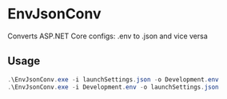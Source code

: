 # EnvJsonConv
Converts ASP.NET Core configs: .env to .json and vice versa

## Usage
```powershell
.\EnvJsonConv.exe -i launchSettings.json -o Development.env
.\EnvJsonConv.exe -i Development.env -o launchSettings.json
```
